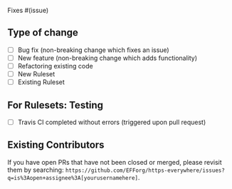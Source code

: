 Fixes #(issue)

## Type of change

- [ ] Bug fix (non-breaking change which fixes an issue)
- [ ] New feature (non-breaking change which adds functionality)
- [ ] Refactoring existing code
- [ ] New Ruleset
- [ ] Existing Ruleset

## For Rulesets: Testing

- [ ] Travis CI completed without errors (triggered upon pull request)

## Existing Contributors
If you have open PRs that have not been closed or merged, please revisit them by searching: `https://github.com/EFForg/https-everywhere/issues?q=is%3Aopen+assignee%3A[yourusernamehere]`. 

